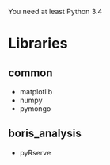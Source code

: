 You need at least Python 3.4

Libraries
=========

## common ##
- matplotlib
- numpy
- pymongo

## boris_analysis ##
- pyRserve